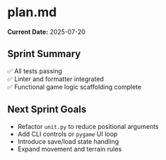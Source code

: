 # plan.md

**Current Date:** 2025-07-20

## Sprint Summary
✅ All tests passing  
✅ Linter and formatter integrated  
✅ Functional game logic scaffolding complete

## Next Sprint Goals
- Refactor `unit.py` to reduce positional arguments
- Add CLI controls or `pygame` UI loop
- Introduce save/load state handling
- Expand movement and terrain rules
